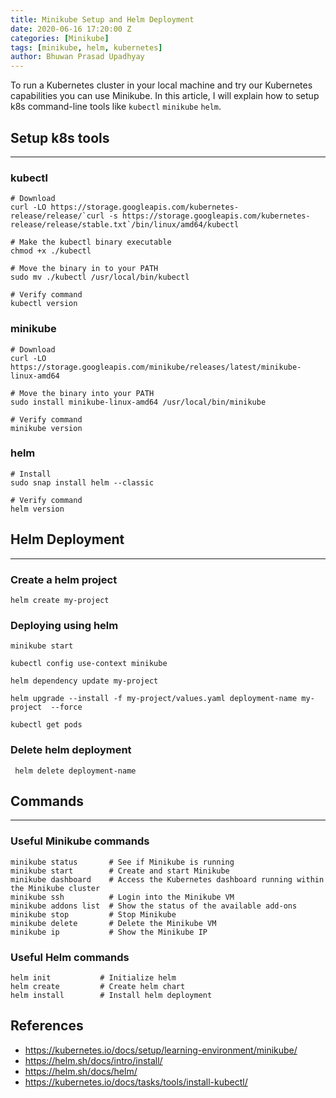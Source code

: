 ```yaml
---
title: Minikube Setup and Helm Deployment
date: 2020-06-16 17:20:00 Z
categories: [Minikube]
tags: [minikube, helm, kubernetes]
author: Bhuwan Prasad Upadhyay
---
```


To run a Kubernetes cluster in your local machine and try our Kubernetes capabilities you can use Minikube. In this article, I will explain how to setup k8s command-line tools like `kubectl` `minikube` `helm`.

## Setup k8s tools

---

### kubectl

```shell
# Download
curl -LO https://storage.googleapis.com/kubernetes-release/release/`curl -s https://storage.googleapis.com/kubernetes-release/release/stable.txt`/bin/linux/amd64/kubectl

# Make the kubectl binary executable
chmod +x ./kubectl

# Move the binary in to your PATH
sudo mv ./kubectl /usr/local/bin/kubectl

# Verify command
kubectl version
```

### minikube

```shell
# Download
curl -LO https://storage.googleapis.com/minikube/releases/latest/minikube-linux-amd64

# Move the binary into your PATH
sudo install minikube-linux-amd64 /usr/local/bin/minikube

# Verify command
minikube version
```

### helm

```shell
# Install
sudo snap install helm --classic

# Verify command
helm version
```

## Helm Deployment

---

### Create a helm project

```shell
helm create my-project
```

### Deploying using helm

```shell
minikube start

kubectl config use-context minikube

helm dependency update my-project

helm upgrade --install -f my-project/values.yaml deployment-name my-project  --force

kubectl get pods
```

### Delete helm deployment

```shell
 helm delete deployment-name
```

## Commands

---

### Useful Minikube commands

```shell
minikube status       # See if Minikube is running
minikube start        # Create and start Minikube
minikube dashboard    # Access the Kubernetes dashboard running within the Minikube cluster
minikube ssh          # Login into the Minikube VM
minikube addons list  # Show the status of the available add-ons
minikube stop         # Stop Minikube
minikube delete       # Delete the Minikube VM
minikube ip           # Show the Minikube IP
```

### Useful Helm commands

```shell
helm init           # Initialize helm
helm create         # Create helm chart
helm install        # Install helm deployment
```

## References
- https://kubernetes.io/docs/setup/learning-environment/minikube/
- https://helm.sh/docs/intro/install/
- https://helm.sh/docs/helm/
- https://kubernetes.io/docs/tasks/tools/install-kubectl/
